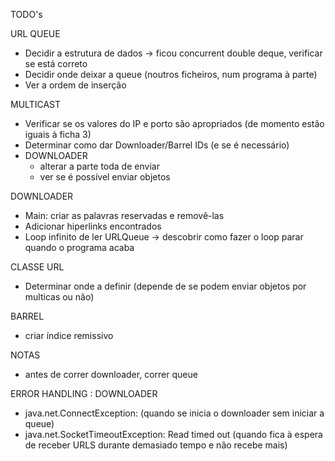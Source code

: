 TODO's

URL QUEUE
- Decidir a estrutura de dados -> ficou concurrent double deque, verificar se está correto
- Decidir onde deixar a queue (noutros ficheiros, num programa à parte)
- Ver a ordem de inserção

MULTICAST
- Verificar se os valores do IP e porto são apropriados (de momento estão iguais à ficha 3)
- Determinar como dar Downloader/Barrel IDs (e se é necessário)
- DOWNLOADER
  - alterar a parte toda de enviar
  - ver se é possível enviar objetos

DOWNLOADER
- Main: criar as palavras reservadas e removê-las
- Adicionar hiperlinks encontrados
- Loop infinito de ler URLQueue -> descobrir como fazer o loop parar quando o programa acaba


CLASSE URL
- Determinar onde a definir (depende de se podem enviar objetos por multicas ou não)

BARREL
- criar índice remissivo


NOTAS 
- antes de correr downloader, correr queue

ERROR HANDLING : DOWNLOADER
- java.net.ConnectException: (quando se inicia o downloader sem iniciar a queue)
- java.net.SocketTimeoutException: Read timed out (quando fica à espera de receber URLS durante demasiado tempo e não recebe mais)


